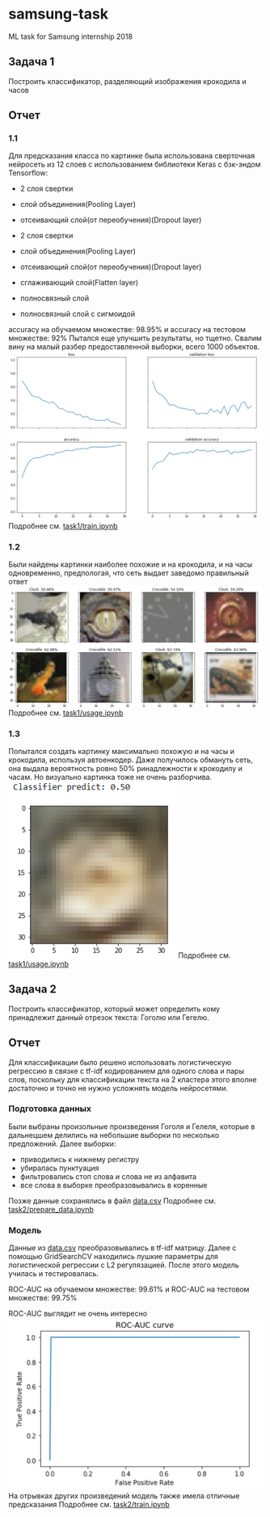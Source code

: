 # samsung-task
ML task for Samsung internship 2018

## Задача 1

Построить классификатор, разделяющий изображения крокодила и часов

## Отчет

### 1.1

Для предсказания класса по картинке была использована сверточная нейросеть из 12 слоев с использованием библиотеки Keras с бзк-эндом Tensorflow:
- 2 слоя свертки
- слой объединения(Pooling Layer)
- отсеивающий слой(от переобучения)(Dropout layer)

- 2 слоя свертки
- слой объединения(Pooling Layer)
- отсеивающий слой(от переобучения)(Dropout layer)

- сглаживающий слой(Flatten layer)
- полносвязный слой
- полносвязный слой с сигмоидой

accuracy на обучаемом множестве: 98.95% и
accuracy на тестовом множестве: 92%
Пытался еще улучшить результаты, но тщетно. Свалим вину на малый разбер предоставленной выборки, всего 1000 объектов.
![picture](task1/accuracy-and-loss.png)
Подробнее см. [task1/train.ipynb](task1/train.ipynb)

### 1.2

Были найдены картинки наиболее похожие и на крокодила, и на часы одновременно, предпологая, что сеть выдает заведомо правильный ответ
![picture](task1/crock-clock-images.png)
Подробнее см. [task1/usage.ipynb](task1/usage.ipynb)

### 1.3

Попытался создать картинку максимально похожую и на часы и крокодила, используя автоенкодер. Даже получилось обмануть сеть, она выдала вероятность ровно 50% ринадлежности к крокодилу и часам. Но визуально картинка тоже не очень разборчива.
![picture](task1/generated_image.png)
Подробнее см. [task1/usage.ipynb](task1/usage.ipynb)

## Задача 2

Построить классификатор, который может определить кому принадлежит данный
отрезок текста: Гоголю или Гегелю.

## Отчет

Для классификации было решено использовать логистическую регрессию в связке с tf-idf кодированием для одного слова и пары слов, поскольку для классификации текста на 2 кластера этого вполне достаточно и точно не нужно усложнять модель нейросетями.

### Подготовка данных

Были выбраны произольные произведения Гоголя и Гелеля, которые в дальнецшем делились на небольшие выборки по несколько предложений. Далее выборки:
- приводились к нижнему регистру
- убиралась пунктуация
- фильтровались стоп слова и слова не из алфавита
- все слова в выборке преобразовывались в коренные

Позже данные сохранялись в файл [data.csv](task2/data/data.csv)
Подробнее см. [task2/prepare_data.ipynb](task2/prepare_data.ipynb)

### Модель

Данные из [data.csv](task2/data/data.csv) преобразовывались в tf-idf матрицу.
Далее с помощью GridSearchCV находились лушкие параметры для логистической регрессии с L2 регулязацией.
После этого модель училась и тестировалась.

ROC-AUC на обучаемом множестве: 99.61% и
ROC-AUC на тестовом множестве: 99.75%

ROC-AUC выглядит не очень интересно
![picture](task2/roc-auc-curve.png)
На отрывках других произведений модель также имела отличные предсказания
Подробнее см. [task2/train.ipynb](task2/train.ipynb)

